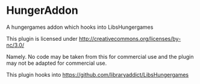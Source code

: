 HungerAddon
===========

A hungergames addon which hooks into LibsHungergames

This plugin is licensed under
http://creativecommons.org/licenses/by-nc/3.0/
 
Namely. No code may be taken from this for commercial use and the plugin
may not be adapted for commercial use.

This plugin hooks into https://github.com/libraryaddict/LibsHungergames
